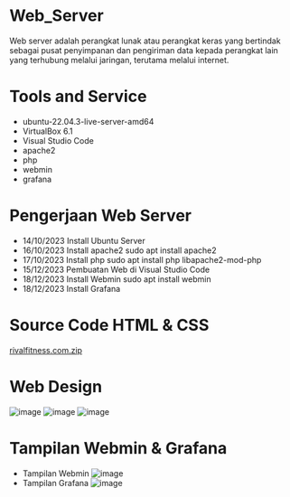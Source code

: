 # Web_Server
Web server adalah perangkat lunak atau perangkat keras yang bertindak sebagai pusat penyimpanan dan pengiriman data kepada perangkat lain yang terhubung melalui jaringan, terutama melalui internet.

# Tools and Service
- ubuntu-22.04.3-live-server-amd64
- VirtualBox 6.1
- Visual Studio Code
- apache2
- php
- webmin
- grafana

# Pengerjaan Web Server
- 14/10/2023 Install Ubuntu Server
- 16/10/2023 Install apache2
  sudo apt install apache2
- 17/10/2023 Install php
  sudo apt install php libapache2-mod-php
- 15/12/2023 Pembuatan Web di Visual Studio Code
- 18/12/2023 Install Webmin
  sudo apt install webmin
- 18/12/2023 Install Grafana


# Source Code HTML & CSS
[rivalfitness.com.zip](https://github.com/rsteve13/Web_Server/files/13719306/rivalfitness.com.zip)


# Web Design
![image](https://github.com/rsteve13/Web_Server/assets/145539253/a71aadf1-20de-4a3f-9c61-17b349f10ac3)
![image](https://github.com/rsteve13/Web_Server/assets/145539253/8e149de8-72b9-4e29-993a-a8829ed73ea0)
![image](https://github.com/rsteve13/Web_Server/assets/145539253/2a742e95-25bb-4330-9801-9b1740ed4d3b)


# Tampilan Webmin & Grafana
- Tampilan Webmin
  ![image](https://github.com/rsteve13/Web_Server/assets/145539253/20022c55-6475-433a-8918-754c84d2cac6)
- Tampilan Grafana
  ![image](https://github.com/rsteve13/Web_Server/assets/145539253/d45d0958-c137-4938-9482-d9ddd3e07217)

